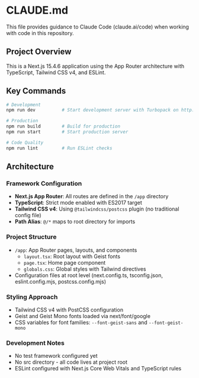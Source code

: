 # CLAUDE.md

This file provides guidance to Claude Code (claude.ai/code) when working with code in this repository.

## Project Overview

This is a Next.js 15.4.6 application using the App Router architecture with TypeScript, Tailwind CSS v4, and ESLint.

## Key Commands

```bash
# Development
npm run dev          # Start development server with Turbopack on http://localhost:3000

# Production
npm run build        # Build for production
npm run start        # Start production server

# Code Quality
npm run lint         # Run ESLint checks
```

## Architecture

### Framework Configuration
- **Next.js App Router**: All routes are defined in the `/app` directory
- **TypeScript**: Strict mode enabled with ES2017 target
- **Tailwind CSS v4**: Using `@tailwindcss/postcss` plugin (no traditional config file)
- **Path Alias**: `@/*` maps to root directory for imports

### Project Structure
- `/app`: App Router pages, layouts, and components
  - `layout.tsx`: Root layout with Geist fonts
  - `page.tsx`: Home page component
  - `globals.css`: Global styles with Tailwind directives
- Configuration files at root level (next.config.ts, tsconfig.json, eslint.config.mjs, postcss.config.mjs)

### Styling Approach
- Tailwind CSS v4 with PostCSS configuration
- Geist and Geist Mono fonts loaded via next/font/google
- CSS variables for font families: `--font-geist-sans` and `--font-geist-mono`

### Development Notes
- No test framework configured yet
- No src directory - all code lives at project root
- ESLint configured with Next.js Core Web Vitals and TypeScript rules
